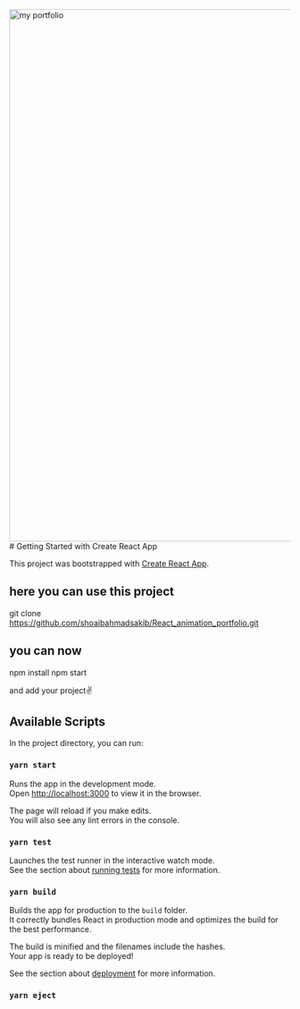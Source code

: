 <img width="952" alt="my portfolio" src="https://user-images.githubusercontent.com/57339978/129310268-5d6aa8ff-cf83-474c-90a7-110e750a1433.png">
# Getting Started with Create React App

This project was bootstrapped with [Create React App](https://github.com/facebook/create-react-app).

## here you can use this project

git clone https://github.com/shoaibahmadsakib/React_animation_portfolio.git

## you can now

npm install
npm start

and add your project✌

## Available Scripts

In the project directory, you can run:

### `yarn start`

Runs the app in the development mode.\
Open [http://localhost:3000](http://localhost:3000) to view it in the browser.

The page will reload if you make edits.\
You will also see any lint errors in the console.

### `yarn test`

Launches the test runner in the interactive watch mode.\
See the section about [running tests](https://facebook.github.io/create-react-app/docs/running-tests) for more information.

### `yarn build`

Builds the app for production to the `build` folder.\
It correctly bundles React in production mode and optimizes the build for the best performance.

The build is minified and the filenames include the hashes.\
Your app is ready to be deployed!

See the section about [deployment](https://facebook.github.io/create-react-app/docs/deployment) for more information.

### `yarn eject`


